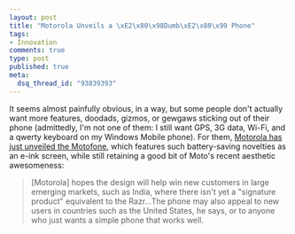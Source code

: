```yaml
--- 
layout: post
title: "Motorola Unveils a \xE2\x80\x98Dumb\xE2\x80\x99 Phone"
tags: 
- Innovation
comments: true
type: post
published: true
meta: 
  dsq_thread_id: "93839393"
---
```

It seems almost painfully obvious, in a way, but some people don't actually want more features, doodads, gizmos, or gewgaws sticking out of their phone (admittedly, I'm not one of them: I still want GPS, 3G data, Wi-Fi, and a qwerty keyboard on my Windows Mobile phone). For them, <a href="http://www.technologyreview.com/read_article.aspx?id=17663&ch=nanotech&sc=">Motorola has just unveiled the Motofone</a>, which features such battery-saving novelties as an e-ink screen, while still retaining a good bit of Moto's recent aesthetic awesomeness:
  <blockquote>[Motorola] hopes the design will help win new customers in large emerging markets, such as India, where there isn't yet a "signature product" equivalent to the Razr...The phone may also appeal to new users in countries such as the United States, he says, or to anyone who just wants a simple phone that works well.</blockquote>
